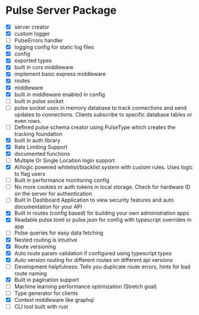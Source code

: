 # Pulse Server Package

- [x] server creator
- [x] custom logger
- [ ] PulseErrors handler
- [x] logging config for static log files
- [x] config
- [x] exported types
- [x] built in cors middleware
- [x] implement basic express middleware
- [x] routes
- [x] middleware
- [x] built in middleware enabled in config
- [ ] built in pulse socket
- [ ] pulse socket uses in memory database to track connections and send updates to connections. Clients subscribe to specific database tables or even rows.
- [ ] Defined pulse schema creator using PulseType which creates the tracking foundation
- [x] built in auth library
- [x] Rate Limiting Support
- [x] documented functions
- [ ] Multiple Or Single Location login support
- [x] AI/logic powered whitelist/blacklist system with custom rules. Uses logic to flag users
- [ ] Built in performance monitoring config
- [ ] No more cookies or auth tokens in local storage. Check for hardware ID on the server for authentication
- [ ] Built In Dashboard Application to view security features and auto documentation for your API
- [x] Built in routes (config based) for building your own administration apps
- [x] Readable pulse.toml or pulse.json for config with typescript overrides in app
- [ ] Pulse queries for easy data fetching
- [x] Nested routing is intuitive
- [x] Route versioning
- [x] Auto route param validation if configured using typescript types
- [x] Auto version routing for different routes on different api versions
- [ ] Development helpfulness: Tells you duplicate route errors, hints for bad route naming
- [x] Built in pagination support
- [ ] Machine learning performance optimization (Stretch goal)
- [ ] Type generator for clients
- [x] Context middleware like graphql
- [ ] CLI tool built with rust
